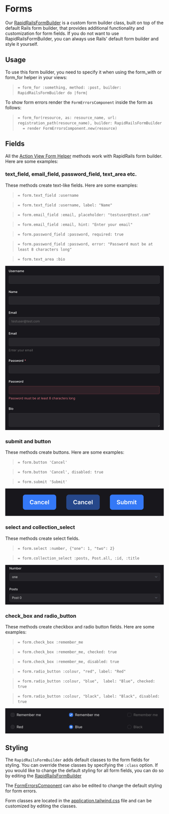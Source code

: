 # Forms

Our [RapidRailsFormBuilder](https://github.com/danielpaul/RapidRails/blob/main/app/helpers/rapid_rails_form_builder.rb) is a custom form builder class, built on top of the default Rails form builder, that provides additional functionality and customization for form fields. If you do not want to use RapidRailsFormBuilder, you can always use Rails' default form builder and style it yourself.

## Usage

To use this form builder, you need to specify it when using the form_with or form_for helper in your views:

> `= form_for :something, method: :post, builder: RapidRailsFormBuilder do |form|`

To show form errors render the `FormErrorsComponent` inside the form as follows:

> `= form_for(resource, as: resource_name, url: registration_path(resource_name), builder: RapidRailsFormBuilder`  
> &nbsp;&nbsp;&nbsp;&nbsp;`= render FormErrorsComponent.new(resource)`

## Fields

All the [Action View Form Helper](https://guides.rubyonrails.org/form_helpers.html#helpers-for-generating-form-elements) methods work with RapidRails form builder. Here are some examples:

### **text_field, email_field, password_field, text_area etc.**

These methods create text-like fields. Here are some examples:

> `= form.text_field :username`

> `= form.text_field :username, label: "Name"`

> `= form.email_field :email, placeholder: "testuser@test.com"`

> `= form.email_field :email, hint: "Enter your email"`

> `= form.password_field :password, required: true`

> `= form.password_field :password, error: "Password must be at least 8 characters long"`

> `= form.text_area :bio`

![Text fields](images/text_fields.png)

### **submit and button**

These methods create buttons. Here are some examples:

> `= form.button 'Cancel'`

> `= form.button 'Cancel', disabled: true`

> `= form.submit 'Submit'`

![Buttons](images/buttons.png)

### **select and collection_select**

These methods create select fields.

> `= form.select :number, {"one": 1, "two": 2}`

> `= form.collection_select :posts, Post.all, :id, :title`

![Select and collection_select](images/select_and_collection_select.png)

### **check_box and radio_button**

These methods create checkbox and radio button fields. Here are some examples:

> `= form.check_box :remember_me`

> `= form.check_box :remember_me, checked: true`

> `= form.check_box :remember_me, disabled: true`

> `= form.radio_button :colour, "red", label: "Red"`

> `= form.radio_button :colour, "blue",  label: "Blue", checked: true`

> `= form.radio_button :colour, "black", label: "Black", disabled: true`

![Check boxes and radio buttons](images/check_boxes_and_radio_buttons.png)

## Styling

The `RapidRailsFormBuilder` adds default classes to the form fields for styling. You can override these classes by specifying the `:class` option. If you would like to change the default styling for all form fields, you can do so by editing the [RapidRailsFormBuilder](https://github.com/danielpaul/RapidRails/blob/main/app/helpers/rapid_rails_form_builder.rb)

The [FormErrorsComponent](https://github.com/danielpaul/RapidRails/blob/main/app/views/components/form_errors_component.rb) can also be edited to change the default styling for form errors.

Form classes are located in the [application.tailwind.css](https://github.com/danielpaul/RapidRails/blob/main/app/assets/stylesheets/application.tailwind.css) file and can be customized by editing the classes.
